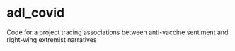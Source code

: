 # adl_covid
Code for a project tracing associations between anti-vaccine sentiment and right-wing extremist narratives
